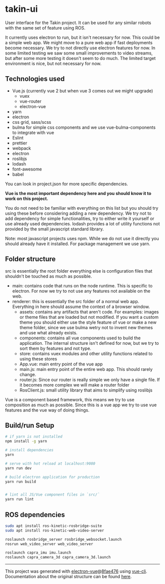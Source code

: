 # takin-ui

User interface for the Takin project. It can be used for any similar robots with the same set of feature using ROS.

It currently uses electron to run, but it isn't necessary for now. This could be a simple web app. We might move to a pure web app if fast deployments become necessary. We try to not directly use electron features for now. In some limited testing we saw some small improvements to video streams, but after some more testing it doesn't seem to do much. The limited target environment is nice, but not necessary for now.

## Technologies used

- Vue.js (currently vue 2 but when vue 3 comes out we might upgrade)
  - vuex
  - vue-router
  - electron-vue
- yarn
- electron
- css grid, sass/scss
- bulma for simple css components and we use vue-bulma-components to integrate with vue
- Eslint
- prettier
- webpack
- electron
- roslibjs
- lodash
- font-awesome
- babel

You can look in project.json for more specific dependencies.

**Vue is the most important dependency here and you should know it to work on this project.**

You do not need to be familiar with everything on this list but you should try using these before considering adding a new dependency. We try not to add dependency for simple functionalities, try to either write it yourself or use already used dependencies. lodash provides a lot of utility functions not provided by the small javascript standard library.

Note: most javascript projects uses npm. While we do not use it directly you should already have it installed. For package management we use yarn.

## Folder structure

src is essentially the root folder everything else is configuration files that shouldn't be touched as much as possible.

- main: contains code that runs on the node runtime. This is specific to electron. For now we try to not use any features not available on the web.
- renderer: this is essentially the src folder of a normal web app. Everything in here should assume the context of a browser window.
  - assets: contains any artifacts that aren't code. For examples: images or theme files that are loaded but not modified. If you want a custom theme you should either use the style feature of vue or make a new theme folder, since we use bulma wetry not to invent new themes and use what already exists.
  - components: contains all vue components used to build the application. The internal structure isn't defined for now, but we try to sort them by features and not type.
  - store: contains vuex modules and other utility functions related to using these stores
  - App.vue: main entry point of the vue app
  - main.js: main entry point of the entire web app. This should rarely change.
  - router.js: Since our router is really simple we only have a single file. If it becomes more complex we will make a router folder
  - RosClient.js: small utility library that aims to simplify using roslibjs

Vue is a component based framework, this means we try to use composition as much as possible. Since this is a vue app we try to use vue features and the vue way of doing things.

## Build/run Setup

```bash
# if yarn is not installed
npm install -g yarn

# install dependencies
yarn

# serve with hot reload at localhost:9080
yarn run dev

# build electron application for production
yarn run build


# lint all JS/Vue component files in `src/`
yarn run lint

```

## ROS dependencies

```bash
sudo apt install ros-kinetic-rosbridge-suite
sudo apt install ros-kinetic-web-video-server

roslaunch rosbridge_server rosbridge_websocket.launch
rosrun web_video_server web_video_server

roslaunch capra_imu imu.launch
roslaunch capra_camera_3d capra_camera_3d.launch
```

---

This project was generated with [electron-vue](https://github.com/SimulatedGREG/electron-vue)@[8fae476](https://github.com/SimulatedGREG/electron-vue/tree/8fae4763e9d225d3691b627e83b9e09b56f6c935) using [vue-cli](https://github.com/vuejs/vue-cli). Documentation about the original structure can be found [here](https://simulatedgreg.gitbooks.io/electron-vue/content/index.html).
